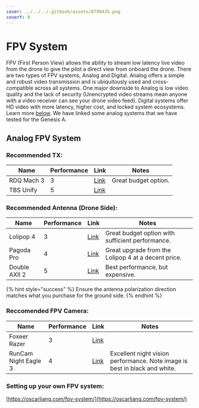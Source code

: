 ```yaml
---
cover: ../../../.gitbook/assets/8790435.png
coverY: 0
---
```


# FPV System

FPV (First Person View) allows the ability to stream low latency live video from the drone to give the pilot a direct view from onboard the drone. There are two types of FPV systems, Analog and Digital. Analog offers a simple and robust video transmission and is ubiquitously used and cross-compatible across all systems. One major downside to Analog is low video quality and the lack of security (Unencrypted video streams mean anyone with a video receiver can see your drone video feed). Digital systems offer HD video with more latency, higher cost, and locked system ecosystems. Learn more [below](fpv-system.md#setting-up-your-own-fpv-system). We have linked some analog systems that we have tested for the Genesis A.&#x20;



## Analog FPV System

### Recommended TX:

<table><thead><tr><th>Name</th><th data-type="rating" data-max="5">Performance</th><th>Link</th><th>Notes</th></tr></thead><tbody><tr><td>RDQ Mach 3</td><td>3</td><td><a href="https://www.racedayquads.com/collections/video-transmitters-antennas/products/rdq-mach-3-video-transmitter-25-1000mw-5-8ghz-vtx-choose-version">Link</a></td><td>Great budget option.</td></tr><tr><td>TBS Unify</td><td>5</td><td><a href="https://www.getfpv.com/tbs-unify-pro-5g8-hv-sma.html?utm_source=google&#x26;utm_medium=cpc&#x26;utm_campaign=DM+-+NB+-+PMax+-+Shop+-+No-index+-+SM+-+ALL+%7C+Full+Funnel&#x26;utm_content=pmax_x&#x26;utm_keyword=&#x26;utm_matchtype=&#x26;campaign_id=20799936859&#x26;network=x&#x26;device=c&#x26;gc_id=20799936859&#x26;gad_source=1&#x26;gclid=CjwKCAjw3624BhBAEiwAkxgTOlUY_xcNTtWX1cJEOJ5iW14ZB0qeFVxo0IYkRT4tzReWoJYRQwIEkRoCR4QQAvD_BwE">Link</a></td><td></td></tr></tbody></table>



### Recommended Antenna (Drone Side):

<table><thead><tr><th>Name</th><th data-type="rating" data-max="5">Performance</th><th>Link</th><th>Notes</th></tr></thead><tbody><tr><td>Lolipop 4</td><td>3</td><td><a href="https://www.amazon.com/Usmile-Lollipop-Antenna-Quadcopter-Transmitter/dp/B07T61ZJDP/ref=sr_1_3?crid=2NAWF25H7STHD&#x26;dib=eyJ2IjoiMSJ9.c5H9b4vWH4OifFzq9usEmtI5KkqhITzEmiD51_svO1v2b3I1hOy8nwFpmOyQGW8v-bgZgF88vuVuF30-0tTZP7VU8n_TUKAyG8TeqeHZ-YI5wMPeEapI6YgQjewlsoixLu5c97ZC9P23V9IlfPSNs91PvlJRfPSkqfXe8iXB128BdXRaUopNnwmyDsH1318mHBJm3N1yYnkZrmZGlXlKH6G9M_bhG0iigCUEtQaMtok.DY_RcYAx582_5yeRB7txUZGegIfkLyQ7kPeytWxOSrA&#x26;dib_tag=se&#x26;keywords=foxeer%2Bantenna&#x26;qid=1726022679&#x26;sprefix=foxeer%2Bantenna%2Caps%2C79&#x26;sr=8-3&#x26;th=1">Link</a></td><td>Great budget option with sufficient performance.</td></tr><tr><td>Pagoda Pro</td><td>4</td><td><a href="https://www.amazon.com/Foxeer-Pagoda-Antenna-Omnidirectional-Quadcopeter/dp/B07L3GB6TM">Link</a></td><td>Great upgrade from the Lolipop 4 at a decent price.</td></tr><tr><td>Double AXII 2</td><td>5</td><td><a href="https://www.getfpv.com/lumenier-double-axii-2-long-range-right-angle-5-8ghz-antenna-rhcp.html?srsltid=AfmBOoopT_T0lHNQs9Rg7-_qG97wfCzdeKInqEYT4kYBDiw5SAdmphco">Link</a></td><td>Best performance, but expensive.</td></tr></tbody></table>

{% hint style="success" %}
Ensure the antenna polarization direction matches what you purchase for the ground side.
{% endhint %}

### Reccomended FPV Camera:

<table><thead><tr><th>Name</th><th data-type="rating" data-max="5">Performance</th><th>Link</th><th>Notes</th></tr></thead><tbody><tr><td>Foxeer Razer</td><td>3</td><td><a href="https://www.getfpv.com/foxeer-razer-mini-1200tvl-2-1mm-fpv-camera.html?vid=8867&#x26;utm_source=google&#x26;utm_medium=cpc&#x26;utm_campaign=DM+-+NB+-+PMax+-+Shop+-+SM+-+ALL+%7C+Full+Funnel&#x26;utm_content=pmax_x&#x26;utm_keyword=&#x26;utm_matchtype=&#x26;campaign_id=17881616054&#x26;network=x&#x26;device=c&#x26;gc_id=17881616054&#x26;gad_source=1&#x26;gclid=CjwKCAjw3624BhBAEiwAkxgTOrW54H6gZ_F8JJGrk-jLCQE_YzAgPK_5oNC5rSTgIdBQMQHoG4huZxoC-toQAvD_BwE">Link</a></td><td></td></tr><tr><td>RunCam Night Eagle 3</td><td>4</td><td><a href="https://www.getfpv.com/runcam-night-eagle-hd-fpv-camera.html?srsltid=AfmBOoqmlCGooAQ43OrZ_XNsHNNbXSUIRHTtj3UJVJ06MdrcUmthmMyW">Link</a></td><td>Excellent night vision performance. Note image is best in black and white.</td></tr></tbody></table>

### Setting up your own FPV system:

[https://oscarliang.com/fpv-system/](https://oscarliang.com/fpv-system/)
